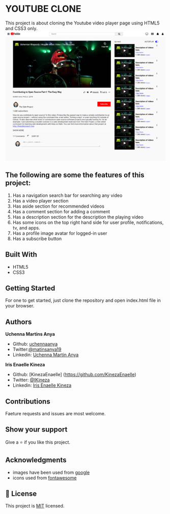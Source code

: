 # YOUTUBE CLONE

This project is about cloning the Youtube video player page using HTML5 and CSS3 only.
![screenshot](screenshot.png)


## The following are some the features of this project:

1. Has a navigation search bar for searching any video
2. Has a video player section
3. Has aside section for recommended videos
4. Has a comment section for adding a comment
5. Has a description section for the description the playing video
5. Has some icons on the top right hand side for user profile, notifications, tv, and apps.
6. Has a profile image avatar for logged-in user
7. Has a subscribe button

## Built With

- HTML5
- CSS3

## Getting Started 

For one to get started, just clone the repository and open index.html file in your browser.

## Authors

 **Uchenna Martins Anya**

- Github: [uchennaanya](https://github.com/uchennaanya)
- Twitter:[@matinsanya19](https://twitter.com/martinsanya19)
- Linkedin: [Uchenna Martin Anya](https://www.linkedin.com/in/uchenna-anya/)


**Iris Enaelle Kineza** 

- Github: [KinezaEnaelle] (https://github.com/KinezaEnaelle)
- Twitter: [@IKineza](https://twitter.com/ikineza)
- Linkedin: [Iris Enaelle Kineza](https://www.linkedin.com/in/iris-enaelle-kineza-25a676187/)

## Contributions

Faeture requests and issues are most welcome.

## Show your support

Give a ⭐️ if you like this project.

## Acknowledgments

- images have been used from [google](https://google.com/)
- icons used from [fontawesome](https://fontawesome.com/)


## 📝 License

This project is [MIT](https://github.com/uchennaanya/html-css/blob/add-license-1/LICENSE) licensed.



